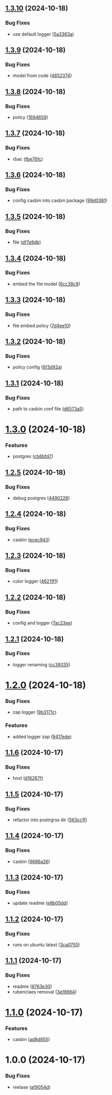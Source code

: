 ## [1.3.10](https://github.com/neodata-io/neodata-go/compare/v1.3.9...v1.3.10) (2024-10-18)


### Bug Fixes

* use default logger ([5a3363a](https://github.com/neodata-io/neodata-go/commit/5a3363a8e075c439ac96146e18bf94a0a0b2407b))

## [1.3.9](https://github.com/neodata-io/neodata-go/compare/v1.3.8...v1.3.9) (2024-10-18)


### Bug Fixes

* model from code ([4852374](https://github.com/neodata-io/neodata-go/commit/48523743d8c8b6ebdc2bc0e6f99b113bded63a93))

## [1.3.8](https://github.com/neodata-io/neodata-go/compare/v1.3.7...v1.3.8) (2024-10-18)


### Bug Fixes

* policy ([1694659](https://github.com/neodata-io/neodata-go/commit/169465931317c07b7a3e24dba6c70f0f49aca1dd))

## [1.3.7](https://github.com/neodata-io/neodata-go/compare/v1.3.6...v1.3.7) (2024-10-18)


### Bug Fixes

* rbac ([fbe76fc](https://github.com/neodata-io/neodata-go/commit/fbe76fcc10ec33f5a5298fea5d0b619345c45803))

## [1.3.6](https://github.com/neodata-io/neodata-go/compare/v1.3.5...v1.3.6) (2024-10-18)


### Bug Fixes

* config casbin into casbin package ([99d0381](https://github.com/neodata-io/neodata-go/commit/99d0381afd1c045adefcc9594430c90a003ca21c))

## [1.3.5](https://github.com/neodata-io/neodata-go/compare/v1.3.4...v1.3.5) (2024-10-18)


### Bug Fixes

* file ([df7a9db](https://github.com/neodata-io/neodata-go/commit/df7a9dba8f672a9967ef44549fe54bba05b2bd86))

## [1.3.4](https://github.com/neodata-io/neodata-go/compare/v1.3.3...v1.3.4) (2024-10-18)


### Bug Fixes

* embed the file model ([6cc38c9](https://github.com/neodata-io/neodata-go/commit/6cc38c917802320aa4616994b9627099a619d176))

## [1.3.3](https://github.com/neodata-io/neodata-go/compare/v1.3.2...v1.3.3) (2024-10-18)


### Bug Fixes

* file embed policy ([7d4ee10](https://github.com/neodata-io/neodata-go/commit/7d4ee102addde28a6bdcc53c85468ccb32f0b316))

## [1.3.2](https://github.com/neodata-io/neodata-go/compare/v1.3.1...v1.3.2) (2024-10-18)


### Bug Fixes

* policy config ([6f3d92a](https://github.com/neodata-io/neodata-go/commit/6f3d92a5f850911dea592431d2aad60012f2ca66))

## [1.3.1](https://github.com/neodata-io/neodata-go/compare/v1.3.0...v1.3.1) (2024-10-18)


### Bug Fixes

* path to casbin conf file ([d6573a5](https://github.com/neodata-io/neodata-go/commit/d6573a5d2ec9c3fb0a178dba6e827683084a28f6))

# [1.3.0](https://github.com/neodata-io/neodata-go/compare/v1.2.5...v1.3.0) (2024-10-18)


### Features

* postgres ([cb6bfd7](https://github.com/neodata-io/neodata-go/commit/cb6bfd75f20cd99d6f0832fc6f871d621aa3589e))

## [1.2.5](https://github.com/neodata-io/neodata-go/compare/v1.2.4...v1.2.5) (2024-10-18)


### Bug Fixes

* debug postgres ([4490226](https://github.com/neodata-io/neodata-go/commit/4490226a4fc27467af054138f1f2c4e2a83a7e2e))

## [1.2.4](https://github.com/neodata-io/neodata-go/compare/v1.2.3...v1.2.4) (2024-10-18)


### Bug Fixes

* casbin ([ecec943](https://github.com/neodata-io/neodata-go/commit/ecec9431ef10ee7668ea4b27a1a6dd035ffa933d))

## [1.2.3](https://github.com/neodata-io/neodata-go/compare/v1.2.2...v1.2.3) (2024-10-18)


### Bug Fixes

* color logger ([46211f1](https://github.com/neodata-io/neodata-go/commit/46211f1dd44aad900f49157af9f5a694c7f05ca2))

## [1.2.2](https://github.com/neodata-io/neodata-go/compare/v1.2.1...v1.2.2) (2024-10-18)


### Bug Fixes

* config and logger ([7ac23ee](https://github.com/neodata-io/neodata-go/commit/7ac23ee51d02755ba7394b307c597acd2f6ae0fb))

## [1.2.1](https://github.com/neodata-io/neodata-go/compare/v1.2.0...v1.2.1) (2024-10-18)


### Bug Fixes

* logger renaming ([cc39335](https://github.com/neodata-io/neodata-go/commit/cc39335120886e86e96918f113bd11a9199c6904))

# [1.2.0](https://github.com/neodata-io/neodata-go/compare/v1.1.6...v1.2.0) (2024-10-18)


### Bug Fixes

* zap logger ([9b3171c](https://github.com/neodata-io/neodata-go/commit/9b3171c571a29db81510ed526e7f0272f5f260b9))


### Features

* added logger zap ([9417ede](https://github.com/neodata-io/neodata-go/commit/9417edeb1bbcbb39d6116c157b0f75802ad503e2))

## [1.1.6](https://github.com/neodata-io/neodata-go/compare/v1.1.5...v1.1.6) (2024-10-17)


### Bug Fixes

* host ([d16267f](https://github.com/neodata-io/neodata-go/commit/d16267f940d1e42d2242218cb94654cdaebcee64))

## [1.1.5](https://github.com/neodata-io/neodata-go/compare/v1.1.4...v1.1.5) (2024-10-17)


### Bug Fixes

* refactor into postrgrss dir ([563cc1f](https://github.com/neodata-io/neodata-go/commit/563cc1fb07c31ab372c211582829106b67352c98))

## [1.1.4](https://github.com/neodata-io/neodata-go/compare/v1.1.3...v1.1.4) (2024-10-17)


### Bug Fixes

* casbin ([9686a26](https://github.com/neodata-io/neodata-go/commit/9686a26cd73d42902cfb0db92599efcdbe5270be))

## [1.1.3](https://github.com/neodata-io/neodata-go/compare/v1.1.2...v1.1.3) (2024-10-17)


### Bug Fixes

* update readme ([e8b05dd](https://github.com/neodata-io/neodata-go/commit/e8b05ddc7eedec474d717b5e611bee7d3ee2491c))

## [1.1.2](https://github.com/neodata-io/neodata-go/compare/v1.1.1...v1.1.2) (2024-10-17)


### Bug Fixes

* runs on ubuntu latest ([3ca0755](https://github.com/neodata-io/neodata-go/commit/3ca07552dbf76535350f8db8d1f9b096882ddfa8))

## [1.1.1](https://github.com/neodata-io/neodata-go/compare/v1.1.0...v1.1.1) (2024-10-17)


### Bug Fixes

* readme ([9763e30](https://github.com/neodata-io/neodata-go/commit/9763e30f7c5d5106363895f7b12b0835cb645af8))
* rubenclaes removal ([3e19664](https://github.com/neodata-io/neodata-go/commit/3e19664068b18218d55ce698539aae6672ef4df9))

# [1.1.0](https://github.com/rubenclaes/neodata-go/compare/v1.0.0...v1.1.0) (2024-10-17)


### Features

* casbin ([ad8d855](https://github.com/rubenclaes/neodata-go/commit/ad8d855b5294a9fb6d55c2d21682ccccdf6119d8))

# 1.0.0 (2024-10-17)


### Bug Fixes

* reelase ([af9054d](https://github.com/rubenclaes/neodata-go/commit/af9054df0e1fe9b1980322efdab6018e7859ed52))
